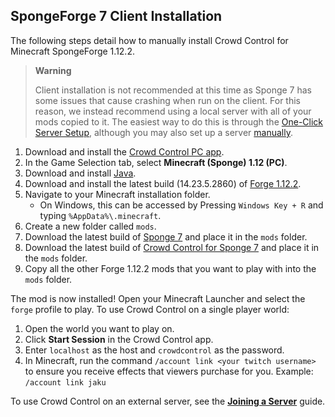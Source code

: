 ## SpongeForge 7 Client Installation

The following steps detail how to manually install Crowd Control for Minecraft SpongeForge 1.12.2.

> **Warning**
> 
> Client installation is not recommended at this time as Sponge 7 has some issues that cause
> crashing when run on the client. For this reason, we instead recommend using a local server with
> all of your mods copied to it. The easiest way to do this is through the
> [One-Click Server Setup](sponge_7_one_click.md), although you may also set up a server
> [manually](sponge_7_manual_installation.md).

1. Download and install the [Crowd Control PC app](https://crowdcontrol.live/setup).
2. In the Game Selection tab, select **Minecraft (Sponge) 1.12 (PC)**.
3. Download and install [Java](https://adoptium.net/).
4. Download and install the latest build (14.23.5.2860)
   of [Forge 1.12.2](https://files.minecraftforge.net/net/minecraftforge/forge/index_1.12.2.html).
5. Navigate to your Minecraft installation folder.
    - On Windows, this can be accessed by Pressing `Windows Key + R` and typing
      `%AppData%\.minecraft`.
6. Create a new folder called `mods`.
7. Download the latest build of
   [Sponge 7](https://spongepowered.org/downloads/spongeforge?minecraft=1.12.2&offset=0)
   and place it in the `mods` folder.
8. Download the latest build of
   [Crowd Control for Sponge 7](https://github.com/qixils/minecraft-crowdcontrol/releases/latest)
   and place it in the `mods` folder.
9. Copy all the other Forge 1.12.2 mods that you want to play with into the `mods` folder.

The mod is now installed! Open your Minecraft Launcher and select the `forge` profile to play.
To use Crowd Control on a single player world:

1. Open the world you want to play on.
2. Click **Start Session** in the Crowd Control app.
3. Enter `localhost` as the host and `crowdcontrol` as the password.
4. In Minecraft, run the command `/account link <your twitch username>` to ensure you receive
   effects that viewers purchase for you. Example: `/account link jaku`

To use Crowd Control on an external server, see the
[**Joining a Server**](sponge_7_joining_a_server.md) guide.

